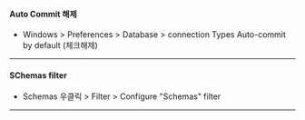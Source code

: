 #### Auto Commit 해제
- Windows > Preferences > Database > connection Types
Auto-commit by default (체크해제)

---

#### SChemas filter
- Schemas 우클릭 > Filter > Configure "Schemas" filter

---